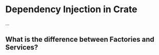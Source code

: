 Dependency Injection in Crate
=============================

...

What is the difference between Factories and Services?
------------------------------------------------------


